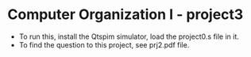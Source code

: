# Computer Organization I - project3

* To run this, install the Qtspim simulator, load the project0.s file in it.
* To find the question to this project, see prj2.pdf file.
